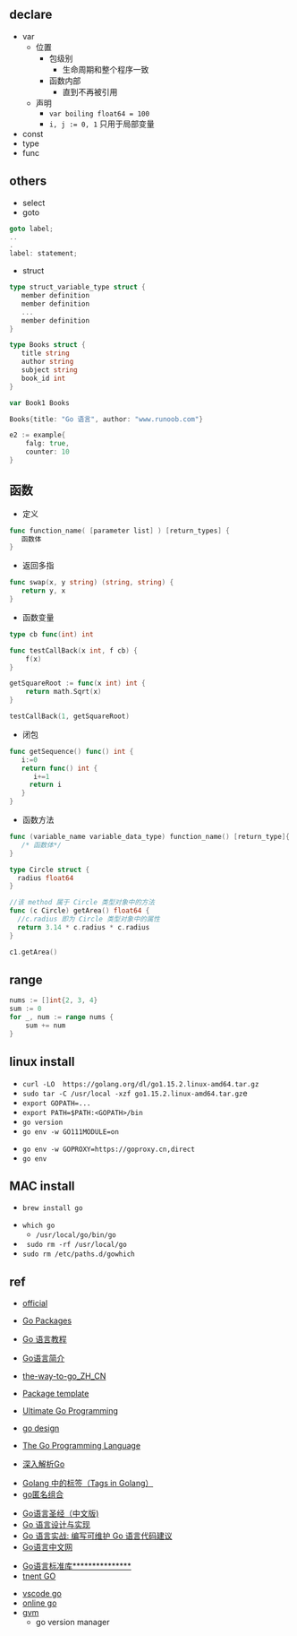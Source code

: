 
## declare
+ var
    + 位置
        + 包级别
            + 生命周期和整个程序一致
        + 函数内部
            + 直到不再被引用
    + 声明
        + `var boiling float64 = 100`
        + `i, j := 0, 1` 只用于局部变量
+ const
+ type
+ func

## others
+ select
+ goto
```go
goto label;
..
.
label: statement;
```
+ struct
```go
type struct_variable_type struct {
   member definition
   member definition
   ...
   member definition
}

```
```go
type Books struct {
   title string
   author string
   subject string
   book_id int
}

var Book1 Books 

Books{title: "Go 语言", author: "www.runoob.com"}

e2 := example{
    falg: true,
    counter: 10
}
```


## 函数
+ 定义
```go
func function_name( [parameter list] ) [return_types] {
   函数体
}
```

+ 返回多指
```go
func swap(x, y string) (string, string) {
   return y, x
}
```

+ 函数变量
```go
type cb func(int) int

func testCallBack(x int, f cb) {
    f(x)
}

getSquareRoot := func(x int) int {
    return math.Sqrt(x)
}

testCallBack(1, getSquareRoot)
```
+ 闭包
```go
func getSequence() func() int {
   i:=0
   return func() int {
      i+=1
     return i  
   }
}
```

+ 函数方法
```go
func (variable_name variable_data_type) function_name() [return_type]{
   /* 函数体*/
}
```

```go
type Circle struct {
  radius float64
}

//该 method 属于 Circle 类型对象中的方法
func (c Circle) getArea() float64 {
  //c.radius 即为 Circle 类型对象中的属性
  return 3.14 * c.radius * c.radius
}

c1.getArea()
```



## range

```go
nums := []int{2, 3, 4}
sum := 0
for _, num := range nums {
    sum += num
}
```




## linux install
+ `curl -LO  https://golang.org/dl/go1.15.2.linux-amd64.tar.gz`
+ `sudo tar -C /usr/local -xzf go1.15.2.linux-amd64.tar.gz`e
+ `export GOPATH=...`
+ `export PATH=$PATH:<GOPATH>/bin`
+ `go version`
+ `go env -w GO111MODULE=on`
<!-- go get proxy -->
+ `go env -w GOPROXY=https://goproxy.cn,direct`
+ `go env`

## MAC install
<!-- install -->
+ `brew install go`
<!-- uninstall -->
+ `which go`
    + `/usr/local/go/bin/go`
+ ` sudo rm -rf /usr/local/go`
+ `sudo rm /etc/paths.d/gowhich`

## ref
+ [official](https://golang.org/doc/)

+ [Go Packages](https://godoc.org/)
+ [Go 语言教程](https://www.runoob.com/go/go-tutorial.html)
+ [Go语言简介](http://c.biancheng.net/golang/intro/)
+ [the-way-to-go_ZH_CN](https://github.com/unknwon/the-way-to-go_ZH_CN/blob/master/eBook/preface.md)
+ [Package template](https://golang.org/pkg/text/template/)
+ [Ultimate Go Programming](https://github.com/ardanlabs/gotraining)
+ [go design](https://github.com/ardanlabs/gotraining/tree/master/topics/go/design)
+ [The Go Programming Language](http://www.gopl.io/)
+ [深入解析Go](https://tiancaiamao.gitbooks.io/go-internals/content/zh/)

<!-- features -->
+ [Golang 中的标签（Tags in Golang）](https://zhuanlan.zhihu.com/p/260642112)
+ [go匿名组合](https://zhuanlan.zhihu.com/p/53846600)

<!-- books -->
+ [Go语言圣经（中文版)](https://docs.hacknode.org/gopl-zh/index.html)
+ [Go 语言设计与实现](https://draveness.me/golang/docs/part2-foundation/ch05-keyword/golang-make-and-new/)
+ [Go 语言实战: 编写可维护 Go 语言代码建议](https://github.com/llitfkitfk/go-best-practice#23-%E4%B8%8D%E8%A6%81%E7%94%A8%E5%8F%98%E9%87%8F%E7%B1%BB%E5%9E%8B%E5%91%BD%E5%90%8D%E4%BD%A0%E7%9A%84%E5%8F%98%E9%87%8F)
+ [Go语言中文网](https://books.studygolang.com/The-Golang-Standard-Library-by-Example/chapter06/06.2.html)

<!-- pkg -->
+ [Go语言标准库***************](https://books.studygolang.com/The-Golang-Standard-Library-by-Example/)
+ [tnent GO](https://cloud.tencent.com/developer/section/1145004)

<!-- tools -->
+ [vscode go](https://github.com/golang/vscode-go/blob/master/docs/commands.md#go-locate-configured-go-tools)
+ [online go](https://play.golang.org/)
+ [gvm](https://github.com/andrewkroh/gvm)
    + go version manager